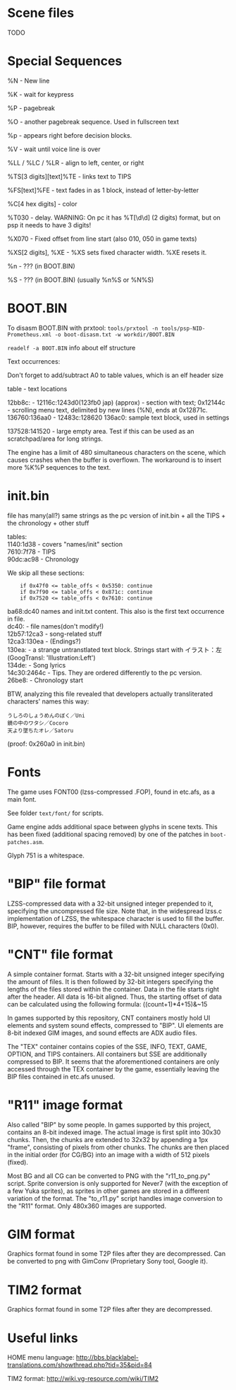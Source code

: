 Scene files
============
TODO

Special Sequences
============

%N - New line

%K - wait for keypress

%P - pagebreak

%O - another pagebreak sequence. Used in fullscreen text

%p - appears right before decision blocks.

%V - wait until voice line is over

%LL / %LC / %LR - align to left, center, or right

%TS[3 digits][text]%TE - links text to TIPS

%FS[text]%FE - text fades in as 1 block, instead of letter-by-letter

%C[4 hex digits] - color

%T030 - delay. WARNING: On pc it has %T[\d\d] (2 digits) format, but on psp it needs to have 3 digits!

%X070 - Fixed offset from line start (also 010, 050 in game texts)

%XS[2 digits], %XE - %XS sets fixed character width. %XE resets it.

%n - ??? (in BOOT.BIN)

%S - ??? (in BOOT.BIN) (usually %n%S or %N%S)


BOOT.BIN
============

To disasm BOOT.BIN with prxtool:
`tools/prxtool -n tools/psp-NID-Prometheus.xml -o boot-disasm.txt -w workdir/BOOT.BIN`

`readelf -a BOOT.BIN` info about elf structure

Text occurrences:

Don't forget to add/subtract A0 to table values, which is an elf header size

table - text locations

12bb8c: - 12116c:1243d0(123fb0 jap) (approx) - section with text;
  0x12144c - scrolling menu text, delimited by new lines (%N), ends at 0x12871c.
136760:136aa0 - 12483с:128620
136ac0: sample text block, used in settings

137528:141520 - large empty area. Test if this can be used as an scratchpad/area for long strings.


The engine has a limit of 480 simultaneous characters on the scene, which causes crashes when the buffer is overflown. The workaround is to insert more %K%P sequences to the text.


init.bin
============

file has many(all?) same strings as the pc version of init.bin + all the TIPS + the chronology + other stuff

tables:
<br>
1140:1d38 - covers "names/init" section
<br>
7610:7f78 - TIPS
<br>
90dc:ac98 - Chronology

We skip all these sections:
```python3
    if 0x47f0 <= table_offs < 0x5350: continue
    if 0x7f90 <= table_offs < 0x871c: continue
    if 0x7520 <= table_offs < 0x7610: continue
```

ba68:dc40 names and init.txt content. This also is the first text occurrence in file.
<br>
dc40: - file names(don't modify!)
<br>
12b57:12ca3 - song-related stuff
<br>
12ca3:130ea - (Endings?)
<br>
130ea: - a strange untranstlated text block. Strings start with イラスト：左 (GoogTransl: 'Illustration:Left')
<br>
134de: - Song lyrics
<br>
14c30:2464c - Tips. They are ordered differently to the pc version.
<br>
26be8: - Chronology start
<br>

BTW, analyzing this file revealed that developers actually transliterated characters' names this way:
```
うしろのしょうめんのぼく／Uni
鏡の中のワタシ／Cocoro
天より墜ちたオレ／Satoru
```
(proof: 0x260a0 in init.bin)

Fonts
============

The game uses FONT00 (lzss-compressed .FOP), found in etc.afs, as a main font.

See folder `text/font/` for scripts.

Game engine adds additional space between glyphs in scene texts. This has been
fixed (additional spacing removed) by one of the patches in `boot-patches.asm`.

Glyph 751 is a whitespace.

"BIP" file format
============
LZSS-compressed data with a 32-bit unsigned integer prepended to it, specifying the uncompressed file size.
Note that, in the widespread lzss.c implementation of LZSS, the whitespace character is used to fill the buffer. BIP, however, requires the buffer to be filled with NULL characters (0x0).


"CNT" file format
============
A simple container format. Starts with a 32-bit unsigned integer specifying the amount of files. It is then followed by 32-bit integers specifying the lengths of the files stored within the container.
Data in the file starts right after the header. All data is 16-bit aligned. Thus, the starting offset of data can be calculated using the following formula: ((count+1)*4+15)&~15

In games supported by this repository, CNT containers mostly hold UI elements and system sound effects, compressed to "BIP".
UI elements are 8-bit indexed GIM images, and sound effects are ADX audio files.

The "TEX" container contains copies of the SSE, INFO, TEXT, GAME, OPTION, and TIPS containers.
All containers but SSE are additionally compressed to BIP.
It seems that the aforementioned containers are only accessed through the TEX container by the game, essentially leaving the BIP files contained in etc.afs unused.

"R11" image format
============
Also called "BIP" by some people. In games supported by this project, contains an 8-bit indexed image.
The actual image is first split into 30x30 chunks. Then, the chunks are extended to 32x32 by appending a 1px "frame", consisting of pixels from other chunks.
The chunks are then placed in the initial order (for CG/BG) into an image with a width of 512 pixels (fixed).

Most BG and all CG can be converted to PNG with the "r11_to_png.py" script. Sprite conversion is only supported for Never7 (with the exception of a few Yuka sprites), as sprites in other games are stored in a different variation of the format.
The "to_r11.py" script handles image conversion to the "R11" format. Only 480x360 images are supported.

GIM format
============
Graphics format found in some T2P files after they are decompressed.
Can be converted to png with GimConv (Proprietary Sony tool, Google it).

TIM2 format
============

Graphics format found in some T2P files after they are decompressed.


Useful links
============

HOME menu language: http://bbs.blacklabel-translations.com/showthread.php?tid=35&pid=84

TIM2 format: http://wiki.vg-resource.com/wiki/TIM2

